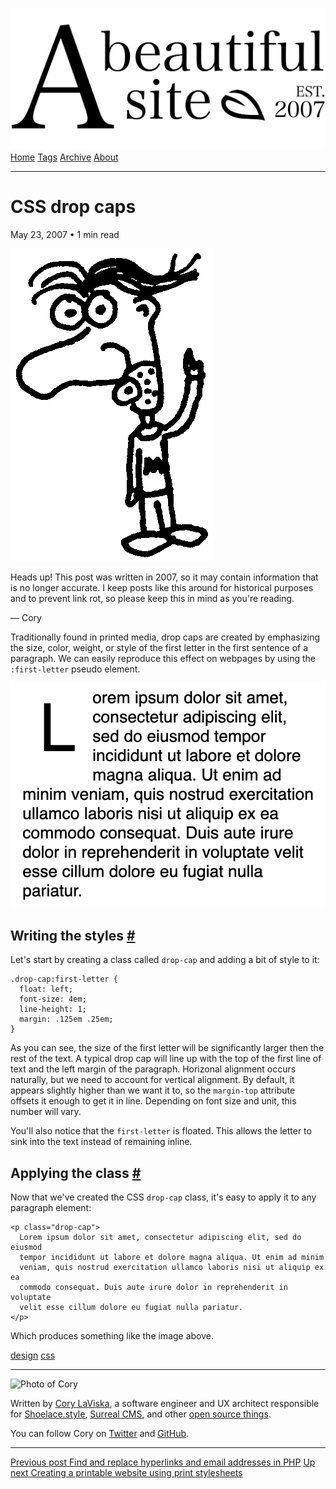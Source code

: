 <a href="../../index.html" class="header-link"><img src="../../images/logos/wordmark.svg" alt="A Beautiful Site" class="wordmark" /></a> <a href="../../index.html" class="nav-item">Home</a> <a href="../../tags/index.html" class="nav-item">Tags</a> <a href="../index.html" class="nav-item">Archive</a> <a href="../../about/index.html" class="nav-item">About</a>

---

# CSS drop caps

May 23, 2007 • 1 min read

![A drawing of a cartoon man pointing upwards](../../images/artwork/pointer.gif)

Heads up! This post was written in 2007, so it may contain information that is no longer accurate. I keep posts like this around for historical purposes and to prevent link rot, so please keep this in mind as you're reading.

— Cory

Traditionally found in printed media, drop caps are created by emphasizing the size, color, weight, or style of the first letter in the first sentence of a paragraph. We can easily reproduce this effect on webpages by using the `:first-letter` pseudo element.

![Drop cap example](../../images/drop-cap-example.png)

## Writing the styles <a href="#writing-the-styles" class="direct-link">#</a>

Let's start by creating a class called `drop-cap` and adding a bit of style to it:

    .drop-cap:first-letter {
      float: left;
      font-size: 4em;
      line-height: 1;
      margin: .125em .25em;
    }

As you can see, the size of the first letter will be significantly larger then the rest of the text. A typical drop cap will line up with the top of the first line of text and the left margin of the paragraph. Horizonal alignment occurs naturally, but we need to account for vertical alignment. By default, it appears slightly higher than we want it to, so the `margin-top` attribute offsets it enough to get it in line. Depending on font size and unit, this number will vary.

You'll also notice that the `first-letter` is floated. This allows the letter to sink into the text instead of remaining inline.

## Applying the class <a href="#applying-the-class" class="direct-link">#</a>

Now that we've created the CSS `drop-cap` class, it's easy to apply it to any paragraph element:

    <p class="drop-cap">
      Lorem ipsum dolor sit amet, consectetur adipiscing elit, sed do eiusmod
      tempor incididunt ut labore et dolore magna aliqua. Ut enim ad minim
      veniam, quis nostrud exercitation ullamco laboris nisi ut aliquip ex ea
      commodo consequat. Duis aute irure dolor in reprehenderit in voluptate
      velit esse cillum dolore eu fugiat nulla pariatur.
    </p>

Which produces something like the image above.

<a href="../../tags/design/index.html" class="post-tag">design</a> <a href="../../tags/css/index.html" class="post-tag">css</a>

---

<img src="http://0.gravatar.com/avatar/bf1b3b95fd5b096a3592247c29667b33?s=512" alt="Photo of Cory" class="avatar avatar-small" />

Written by [Cory LaViska](../../index-4.html), a software engineer and UX architect responsible for [Shoelace.style](https://shoelace.style/), [Surreal CMS](https://www.surrealcms.com/), and other [open source things](https://github.com/claviska).

You can follow Cory on [Twitter](https://twitter.com/claviska) and [GitHub](https://github.com/claviska).

---

<a href="../find-and-replace-hyperlinks-and-email-addresses-in-php/index.html" class="post-nav-previous"><span class="small">Previous post</span> Find and replace hyperlinks and email addresses in PHP</a> <a href="../creating-a-printable-website-using-print-stylesheets/index.html" class="post-nav-next"><span class="small">Up next</span> Creating a printable website using print stylesheets</a>
